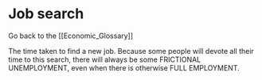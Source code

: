 # Job search

Go back to the [[Economic_Glossary]]


The time taken to find a new job. Because some people will devote all their time to this search, there will always be some FRICTIONAL UNEMPLOYMENT, even when there is otherwise FULL EMPLOYMENT.

